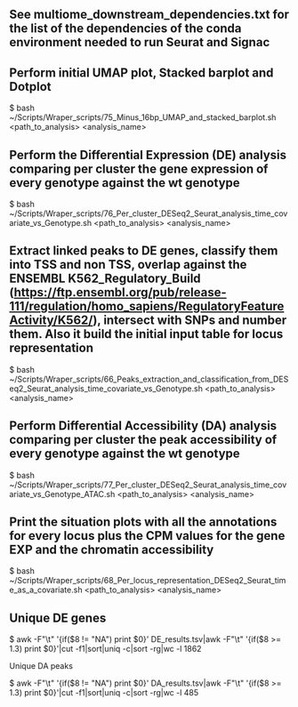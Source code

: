 
## See multiome_downstream_dependencies.txt for the list of the dependencies of the conda environment needed to run Seurat and Signac


## Perform initial UMAP plot, Stacked barplot and Dotplot

\$ bash ~/Scripts/Wraper_scripts/75_Minus_16bp_UMAP_and_stacked_barplot.sh \<path_to_analysis\> \<analysis_name\>


## Perform the Differential Expression (DE) analysis comparing per cluster the gene expression of every genotype against the wt genotype

\$ bash ~/Scripts/Wraper_scripts/76_Per_cluster_DESeq2_Seurat_analysis_time_covariate_vs_Genotype.sh \<path_to_analysis\> \<analysis_name\>

## Extract linked peaks to DE genes, classify them into TSS and non TSS, overlap against the ENSEMBL K562_Regulatory_Build (https://ftp.ensembl.org/pub/release-111/regulation/homo_sapiens/RegulatoryFeatureActivity/K562/), intersect with SNPs and number them. Also it build the initial input table for locus representation

\$ bash ~/Scripts/Wraper_scripts/66_Peaks_extraction_and_classification_from_DESeq2_Seurat_analysis_time_covariate_vs_Genotype.sh \<path_to_analysis\> \<analysis_name\>

## Perform Differential Accessibility (DA) analysis comparing per cluster the peak accessibility of every genotype against the wt genotype

\$ bash ~/Scripts/Wraper_scripts/77_Per_cluster_DESeq2_Seurat_analysis_time_covariate_vs_Genotype_ATAC.sh \<path_to_analysis\> \<analysis_name\>

## Print the situation plots with all the annotations for every locus plus the CPM values for the gene EXP and the chromatin accessibility

\$ bash ~/Scripts/Wraper_scripts/68_Per_locus_representation_DESeq2_Seurat_time_as_a_covariate.sh \<path_to_analysis\> \<analysis_name\>

## Unique DE genes

\$ awk -F"\t" '{if($8 != "NA") print $0}' DE_results.tsv|awk -F"\t" '{if($8 >= 1.3) print $0}'|cut -f1|sort|uniq -c|sort -rg|wc -l
1862

Unique DA peaks

\$ awk -F"\t" '{if($8 != "NA") print $0}' DA_results.tsv|awk -F"\t" '{if($8 >= 1.3) print $0}'|cut -f1|sort|uniq -c|sort -rg|wc -l
485

